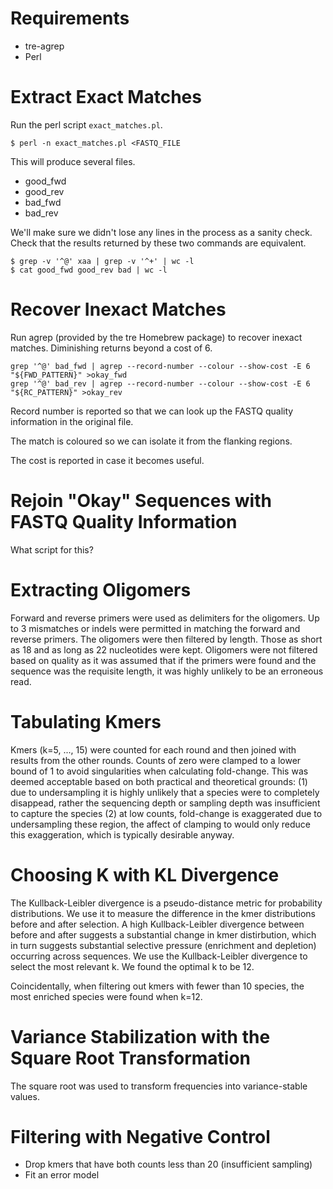 # Requirements

- tre-agrep
- Perl

# Extract Exact Matches

Run the perl script `exact_matches.pl`.

```
$ perl -n exact_matches.pl <FASTQ_FILE
```

This will produce several files.

- good_fwd
- good_rev
- bad_fwd
- bad_rev

We'll make sure we didn't lose any lines in the process as a sanity check.
Check that the results returned by these two commands are equivalent.

```
$ grep -v '^@' xaa | grep -v '^+' | wc -l
$ cat good_fwd good_rev bad | wc -l
```

# Recover Inexact Matches

Run agrep (provided by the tre Homebrew package) to recover inexact matches.
Diminishing returns beyond a cost of 6.

```
grep '^@' bad_fwd | agrep --record-number --colour --show-cost -E 6 "${FWD_PATTERN}" >okay_fwd
grep '^@' bad_rev | agrep --record-number --colour --show-cost -E 6 "${RC_PATTERN}" >okay_rev
```

Record number is reported so that we can look up the FASTQ quality information
in the original file.

The match is coloured so we can isolate it from the flanking regions.

The cost is reported in case it becomes useful.

# Rejoin "Okay" Sequences with FASTQ Quality Information

What script for this?

# Extracting Oligomers

Forward and reverse primers were used as delimiters for the oligomers. Up to
3 mismatches or indels were permitted in matching the forward and reverse
primers. The oligomers were then filtered by length. Those as short as 18 and
as long as 22 nucleotides were kept. Oligomers were not filtered based on
quality as it was assumed that if the primers were found and the sequence was
the requisite length, it was highly unlikely to be an erroneous read.

# Tabulating Kmers

Kmers (k=5, ..., 15) were counted for each round and then joined with results
from the other rounds. Counts of zero were clamped to a lower bound of 1 to
avoid singularities when calculating fold-change. This was deemed acceptable
based on both practical and theoretical grounds: (1) due to undersampling it is
highly unlikely that a species were to completely disappead, rather the
sequencing depth or sampling depth was insufficient to capture the species 
(2) at low counts, fold-change is exaggerated due to undersampling these
region, the affect of clamping to would only reduce this exaggeration, which is
typically desirable anyway.

# Choosing K with KL Divergence

The Kullback-Leibler divergence is a pseudo-distance metric for probability
distributions. We use it to measure the difference in the kmer distributions
before and after selection. A high Kullback-Leibler divergence between before
and after suggests a substantial change in kmer distirbution, which in turn
suggests substantial selective pressure (enrichment and depletion) occurring 
across sequences. We use the Kullback-Leibler divergence to select the most 
relevant k. We found the optimal k to be 12.

Coincidentally, when filtering out kmers with fewer than 10 species, 
the most enriched species were found when k=12.

# Variance Stabilization with the Square Root Transformation
The square root was used to transform frequencies into variance-stable values. 

# Filtering with Negative Control

* Drop kmers that have both counts less than 20 (insufficient sampling)
* Fit an error model
